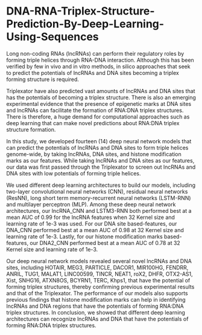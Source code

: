 # DNA-RNA-Triplex-Structure-Prediction-By-Deep-Learning-Using-Sequences

Long non-coding RNAs (lncRNAs) can perform their regulatory roles by forming triple helices through RNA-DNA interaction. Although this has been verified by few in vivo and in vitro methods, in silico approaches that seek to predict the potentials of lncRNAs and DNA sites becoming a triplex forming structure is required. 

Triplexator have also predicted vast amounts of lncRNAs and DNA sites that has the potentials of becoming a triplex structure. There is also an emerging experimental evidence that the presence of epigenetic marks at DNA sites and lncRNAs can facilitate the formation of RNA:DNA triplex structures. There is therefore, a huge demand for computational approaches such as deep learning that can make novel predictions about RNA:DNA  triplex structure formation. 

In this study, we developed fourteen (14) deep neural network models that can predict the potentials of lncRNAs and DNA sites to form triple helices genome-wide, by taking lncRNAs, DNA sites, and histone modification marks as our features. While taking lncRNAs and DNA sites as our features, our data was first passed through the Triplexator to screen out lncRNAs and DNA sites with low potentials of forming triple helices. 

We used different deep learning architectures to build our models, including two-layer convolutional neural networks (CNN), residual neural networks (ResNN), long short term memory-recurrent neural networks (LSTM-RNN) and multilayer perceptron (MLP). Among these deep neural network architectures, our lncRNA_CNN and LSTM3-RNN both performed best at a mean AUC of 0.99 for the lncRNA features when 32 Kernel size and learning rate of 1e-3 was used. For our DNA site based-features, our DNA_CNN performed best at a mean AUC of 0.98 at 32 Kernel size and learning rate of 1e-3. Lastly, for our histone modification marks based-features, our DNA2_CNN performed best at a mean AUC of 0.78 at 32 Kernel size and learning rate of 1e-3. 

Our deep neural network models revealed several novel lncRNAs and DNA sites, including  HOTAIR, MEG3, PARTICLE, DACOR1, MIR100HG, FENDRR, ANRIL, TUG1, MALAT1, LINC00599, TINCR, NEAT1, roX2, DHFR, OTX2-AS1, Xist, SNHG16, ATXN8OS, BCYRN1, TERC, Khps1, that have the potential of forming triplex structures, thereby confirming previous experimental results and that of the Triplexator. The performance of our models also supports previous findings that histone modification marks can help in identifying lncRNAs and DNA regions that have the potentials of forming RNA:DNA triplex structures. In conclusion, we showed that different deep learning architectures can recognize lncRNAs and DNA that have the potentials of forming RNA:DNA triplex structures.
